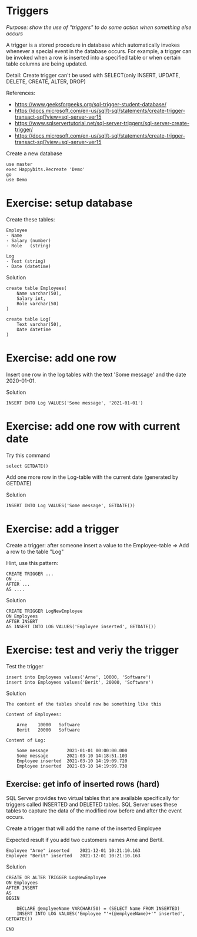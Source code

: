 
# Triggers

*Purpose: show the use of "triggers" to do some action when something else occurs*

 A trigger is a stored procedure in database which automatically invokes whenever a special event in the database occurs. For example, a trigger can be invoked when a row is inserted into a specified table or when certain table columns are being updated.

Detail: Create trigger can't be used with SELECT(only INSERT, UPDATE, DELETE, CREATE, ALTER, DROP)

References:
- https://www.geeksforgeeks.org/sql-trigger-student-database/
- https://docs.microsoft.com/en-us/sql/t-sql/statements/create-trigger-transact-sql?view=sql-server-ver15
- https://www.sqlservertutorial.net/sql-server-triggers/sql-server-create-trigger/
- https://docs.microsoft.com/en-us/sql/t-sql/statements/create-trigger-transact-sql?view=sql-server-ver15

Create a new database

	use master
	exec Happybits.Recreate 'Demo'
	go
	use Demo

# Exercise: setup database

Create these tables:

	Employee
	- Name
	- Salary (number)
	- Role   (string)

	Log
	- Text (string)
	- Date (datetime)

Solution

	create table Employees(
		Name varchar(50),
		Salary int,
		Role varchar(50)
	)

	create table Log(
		Text varchar(50),
		Date datetime
	)


# Exercise: add one row

Insert one row in the log tables with the text 'Some message' and the date 2020-01-01.

Solution

	INSERT INTO Log VALUES('Some message', '2021-01-01')

# Exercise: add one row with current date

Try this command

	select GETDATE()

Add one more row in the Log-table with the current date (generated by GETDATE)

Solution

	INSERT INTO Log VALUES('Some message', GETDATE())

# Exercise: add a trigger

Create a trigger: after someone insert a value to the Employee-table => Add a row to the table "Log"

Hint, use this pattern:

	CREATE TRIGGER ...
	ON ...
	AFTER ...
	AS ....

Solution

	CREATE TRIGGER LogNewEmployee  
	ON Employees  
	AFTER INSERT   
	AS INSERT INTO LOG VALUES('Employee inserted', GETDATE())

# Exercise: test and veriy the trigger

Test the trigger

	insert into Employees values('Arne', 10000, 'Software')
	insert into Employees values('Berit', 20000, 'Software')

Solution

	The content of the tables should now be something like this

	Content of Employees:

		Arne	10000	Software
		Berit	20000	Software

	Content of Log:

		Some message       2021-01-01 00:00:00.000
		Some message       2021-03-10 14:18:51.103
		Employee inserted  2021-03-10 14:19:09.720
		Employee inserted  2021-03-10 14:19:09.730

## Exercise: get info of inserted rows (hard)

SQL Server provides two virtual tables that are available specifically for triggers called INSERTED and DELETED tables. SQL Server uses these tables to capture the data of the modified row before and after the event occurs.

Create a trigger that will add the name of the inserted Employee

Expected result if you add two customers names Arne and Bertil.

	Employee "Arne" inserted	2021-12-01 10:21:10.163
	Employee "Berit" inserted	2021-12-01 10:21:10.163

Solution

	CREATE OR ALTER TRIGGER LogNewEmployee  
	ON Employees  
	AFTER INSERT   
	AS 
	BEGIN

		DECLARE @emplyeeName VARCHAR(50) = (SELECT Name FROM INSERTED)
		INSERT INTO LOG VALUES('Employee "'+(@emplyeeName)+'" inserted', GETDATE())

	END

